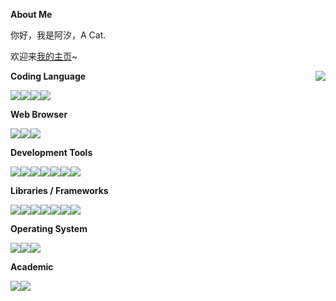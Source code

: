 **About Me**

你好，我是阿汐，A Cat.

欢迎来[我的主页](https://axi404.top)~

<a href="#">
<img align="right" src='https://github-readme-stats.vercel.app/api?username=Axi404&show_icons=true&title_color=fff&icon_color=79ff97&text_color=9f9f9f&bg_color=151515&hide=["contribs"]'>
</a>

**Coding Language**

![](https://img.shields.io/badge/python-3776AB?style=for-the-badge&logo=python&logoColor=FFFFFF)![](https://img.shields.io/badge/cpp-00599C?style=for-the-badge&logo=cplusplus&logoColor=FFFFFF)![](https://img.shields.io/badge/NodeJS-5FA04E?style=for-the-badge&logo=nodedotjs&logoColor=FFFFFF)![](https://img.shields.io/badge/TypeScript-3178C6?style=for-the-badge&logo=typescript&logoColor=FFFFFF)

**Web Browser**

![](https://img.shields.io/badge/google%20chrome-4285F4?style=for-the-badge&logo=googlechrome&logoColor=FFFFFF)![](https://img.shields.io/badge/vivaldi-EF3939?style=for-the-badge&logo=vivaldi&logoColor=FFFFFF)![](https://img.shields.io/badge/microsoft%20edge-0078D7?style=for-the-badge&logo=microsoftedge&logoColor=FFFFFF)

**Development Tools**

![](https://img.shields.io/badge/gnu%20bash-4EAA25?style=for-the-badge&logo=gnubash&logoColor=ffffff)![](https://img.shields.io/badge/zsh-F15A24?style=for-the-badge&logo=zsh&logoColor=ffffff)![](https://img.shields.io/badge/markdown-000000?style=for-the-badge&logo=markdown&logoColor=ffffff)![](https://img.shields.io/badge/vim-019733?style=for-the-badge&logo=vim&logoColor=ffffff)![](https://img.shields.io/badge/obsidian-7C3AED?style=for-the-badge&logo=obsidian&logoColor=ffffff)![](https://img.shields.io/badge/git-F05032?style=for-the-badge&logo=git&logoColor=ffffff)![](https://img.shields.io/badge/visual%20studio%20code-007ACC?style=for-the-badge&logo=visualstudiocode&logoColor=ffffff)

**Libraries / Frameworks**

![](https://img.shields.io/badge/opencv-5C3EE8?style=for-the-badge&logo=opencv&logoColor=ffffff)![](https://img.shields.io/badge/pytorch-EE4C2C?style=for-the-badge&logo=pytorch&logoColor=ffffff)![](https://img.shields.io/badge/tensorflow-FF6F00?style=for-the-badge&logo=tensorflow&logoColor=ffffff)![](https://img.shields.io/badge/arduino-00878F?style=for-the-badge&logo=arduino&logoColor=ffffff)![](https://img.shields.io/badge/ros-22314E?style=for-the-badge&logo=ros&logoColor=ffffff)![](https://img.shields.io/badge/huggingface-FFD21E?style=for-the-badge&logo=huggingface&logoColor=ffffff)![](https://img.shields.io/badge/hugo-FF4088?style=for-the-badge&logo=hugo&logoColor=ffffff)

**Operating System**

![](https://img.shields.io/badge/ubuntu-E95420?style=for-the-badge&logo=ubuntu&logoColor=ffffff)![](https://img.shields.io/badge/linux-FCC624?style=for-the-badge&logo=linux&logoColor=ffffff)![](https://img.shields.io/badge/windows11-0078D4?style=for-the-badge&logo=windows11&logoColor=ffffff)

**Academic**

![](https://img.shields.io/badge/arxiv-B31B1B?style=for-the-badge&logo=arxiv&logoColor=ffffff)![](https://img.shields.io/badge/latex-008080?style=for-the-badge&logo=latex&logoColor=ffffff)
